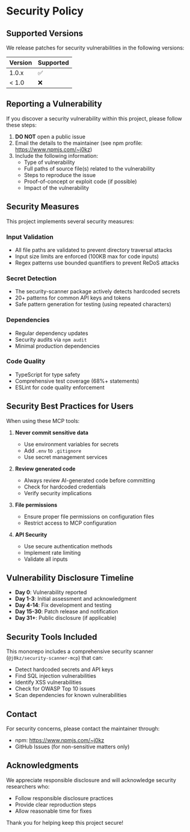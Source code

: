 # Security Policy

## Supported Versions

We release patches for security vulnerabilities in the following versions:

| Version | Supported          |
| ------- | ------------------ |
| 1.0.x   | :white_check_mark: |
| < 1.0   | :x:                |

## Reporting a Vulnerability

If you discover a security vulnerability within this project, please follow these steps:

1. **DO NOT** open a public issue
2. Email the details to the maintainer (see npm profile: https://www.npmjs.com/~j0kz)
3. Include the following information:
   - Type of vulnerability
   - Full paths of source file(s) related to the vulnerability
   - Steps to reproduce the issue
   - Proof-of-concept or exploit code (if possible)
   - Impact of the vulnerability

## Security Measures

This project implements several security measures:

### Input Validation
- All file paths are validated to prevent directory traversal attacks
- Input size limits are enforced (100KB max for code inputs)
- Regex patterns use bounded quantifiers to prevent ReDoS attacks

### Secret Detection
- The security-scanner package actively detects hardcoded secrets
- 20+ patterns for common API keys and tokens
- Safe pattern generation for testing (using repeated characters)

### Dependencies
- Regular dependency updates
- Security audits via `npm audit`
- Minimal production dependencies

### Code Quality
- TypeScript for type safety
- Comprehensive test coverage (68%+ statements)
- ESLint for code quality enforcement

## Security Best Practices for Users

When using these MCP tools:

1. **Never commit sensitive data**
   - Use environment variables for secrets
   - Add `.env` to `.gitignore`
   - Use secret management services

2. **Review generated code**
   - Always review AI-generated code before committing
   - Check for hardcoded credentials
   - Verify security implications

3. **File permissions**
   - Ensure proper file permissions on configuration files
   - Restrict access to MCP configuration

4. **API Security**
   - Use secure authentication methods
   - Implement rate limiting
   - Validate all inputs

## Vulnerability Disclosure Timeline

- **Day 0**: Vulnerability reported
- **Day 1-3**: Initial assessment and acknowledgment
- **Day 4-14**: Fix development and testing
- **Day 15-30**: Patch release and notification
- **Day 31+**: Public disclosure (if applicable)

## Security Tools Included

This monorepo includes a comprehensive security scanner (`@j0kz/security-scanner-mcp`) that can:
- Detect hardcoded secrets and API keys
- Find SQL injection vulnerabilities
- Identify XSS vulnerabilities
- Check for OWASP Top 10 issues
- Scan dependencies for known vulnerabilities

## Contact

For security concerns, please contact the maintainer through:
- npm: https://www.npmjs.com/~j0kz
- GitHub Issues (for non-sensitive matters only)

## Acknowledgments

We appreciate responsible disclosure and will acknowledge security researchers who:
- Follow responsible disclosure practices
- Provide clear reproduction steps
- Allow reasonable time for fixes

Thank you for helping keep this project secure!